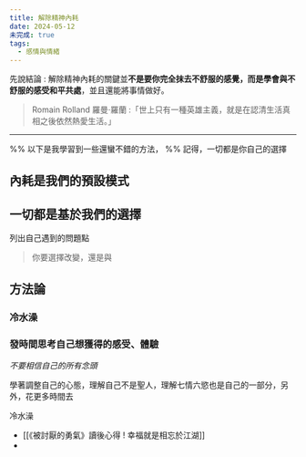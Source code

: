 ```yaml
---
title: 解除精神內耗
date: 2024-05-12
未完成: true
tags:
  - 感情與情緒
---
```

先說結論 : 解除精神內耗的關鍵並**不是要你完全抹去不舒服的感覺，而是學會與不舒服的感受和平共處**，並且還能將事情做好。

>Romain Rolland 羅曼·羅蘭 :「世上只有一種英雄主義，就是在認清生活真相之後依然熱愛生活。」

---

%% 以下是我學習到一些還蠻不錯的方法， %%
記得，一切都是你自己的選擇

## 內耗是我們的預設模式

## 一切都是基於我們的選擇

列出自己遇到的問題點
> 你要選擇改變，還是與

## 方法論

### 冷水澡

### 發時間思考自己想獲得的感受、體驗

*不要相信自己的所有念頭*

學著調整自己的心態，理解自己不是聖人，理解七情六慾也是自己的一部分，另外，花更多時間去

冷水澡


- [[《被討厭的勇氣》讀後心得 ! 幸福就是相忘於江湖]]
- 